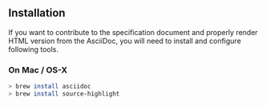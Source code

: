 ## Installation

If you want to contribute to the specification document and properly render HTML version from the AsciiDoc, you will need to install and configure following tools.

### On Mac / OS-X

```bash
> brew install asciidoc
> brew install source-highlight
```
